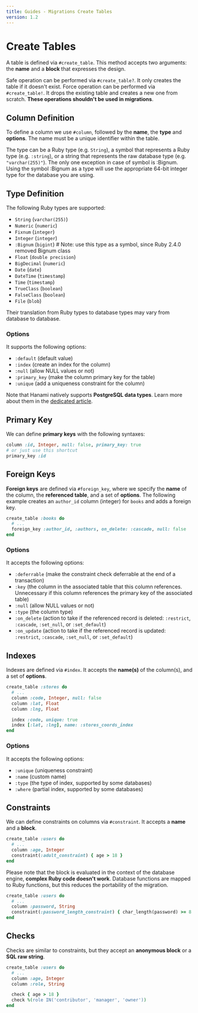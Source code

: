 ```yaml
---
title: Guides - Migrations Create Tables
version: 1.2
---
```


# Create Tables

A table is defined via `#create_table`. This method accepts two arguments: the **name** and a **block** that expresses the design.

Safe operation can be performed via `#create_table?`. It only creates the table if it doesn't exist.
Force operation can be performed via `#create_table!`. It drops the existing table and creates a new one from scratch.
**These operations shouldn't be used in migrations**.

## Column Definition

To define a column we use `#column`, followed by the **name**, the **type** and **options**.
The name must be a unique identifier within the table.

The type can be a Ruby type (e.g. `String`), a symbol that represents a Ruby type (e.g. `:string`), or a string that represents the raw database type (e.g. `"varchar(255)"`). The only one exception in case of symbol is :Bignum. Using the symbol :Bignum as a type will use the appropriate 64-bit integer type for the database you are using.

## Type Definition

The following Ruby types are supported:

  * `String` (`varchar(255)`)
  * `Numeric` (`numeric`)
  * `Fixnum` (`integer`)
  * `Integer` (`integer`)
  * `:Bignum` (`bigint`) # Note: use this type as a symbol, since Ruby 2.4.0 removed Bignum class
  * `Float` (`double precision`)
  * `BigDecimal` (`numeric`)
  * `Date` (`date`)
  * `DateTime` (`timestamp`)
  * `Time` (`timestamp`)
  * `TrueClass` (`boolean`)
  * `FalseClass` (`boolean`)
  * `File` (`blob`)

Their translation from Ruby types to database types may vary from database to database.

### Options

It supports the following options:

  * `:default` (default value)
  * `:index` (create an index for the column)
  * `:null` (allow NULL values or not)
  * `:primary_key` (make the column primary key for the table)
  * `:unique` (add a uniqueness constraint for the column)

<p class="convention">
  Note that Hanami natively supports <strong>PostgreSQL data types</strong>.
  Learn more about them in the <a href="/guides/1.1/models/postgresql/">dedicated article</a>.
</p>

## Primary Key

We can define **primary keys** with the following syntaxes:

```ruby
column :id, Integer, null: false, primary_key: true
# or just use this shortcut
primary_key :id
```

## Foreign Keys

**Foreign keys** are defined via `#foreign_key`, where we specify the **name** of the column, the **referenced table**, and a set of **options**.
The following example creates an `author_id` column (integer) for `books` and adds a foreign key.

```ruby
create_table :books do
  # ...
  foreign_key :author_id, :authors, on_delete: :cascade, null: false
end
```

### Options

It accepts the following options:

  * `:deferrable` (make the constraint check deferrable at the end of a transaction)
  * `:key` (the column in the associated table that this column references. Unnecessary if this column references the primary key of the associated table)
  * `:null` (allow NULL values or not)
  * `:type` (the column type)
  * `:on_delete` (action to take if the referenced record is deleted: `:restrict`, `:cascade`, `:set_null`, or `:set_default`)
  * `:on_update` (action to take if the referenced record is updated: `:restrict`, `:cascade`, `:set_null`, or `:set_default`)


## Indexes

Indexes are defined via `#index`. It accepts the **name(s)** of the column(s), and a set of **options**.

```ruby
create_table :stores do
  # ...
  column :code, Integer, null: false
  column :lat, Float
  column :lng, Float

  index :code, unique: true
  index [:lat, :lng], name: :stores_coords_index
end
```

### Options

It accepts the following options:

  * `:unique` (uniqueness constraint)
  * `:name` (custom name)
  * `:type` (the type of index, supported by some databases)
  * `:where` (partial index, supported by some databases)


## Constraints

We can define constraints on columns via `#constraint`. It accepts a **name** and a **block**.

```ruby
create_table :users do
  # ...
  column :age, Integer
  constraint(:adult_constraint) { age > 18 }
end
```

Please note that the block is evaluated in the context of the database engine, **complex Ruby code doesn't work**.
Database functions are mapped to Ruby functions, but this reduces the portability of the migration.

```ruby
create_table :users do
  # ...
  column :password, String
  constraint(:password_length_constraint) { char_length(password) >= 8 }
end
```

## Checks

Checks are similar to constraints, but they accept an **anonymous block** or a **SQL raw string**.

```ruby
create_table :users do
  # ...
  column :age, Integer
  column :role, String

  check { age > 18 }
  check %(role IN('contributor', 'manager', 'owner'))
end
```
